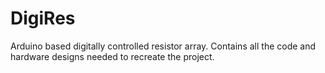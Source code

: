 DigiRes
=======

Arduino based digitally controlled resistor array. Contains all the code and hardware designs needed to recreate the project.

